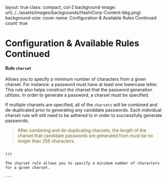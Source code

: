 layout: true
class: compact, col-2
background-image: url(../../assets/images/backgrounds/HashiCorp-Content-bkg.png)
background-size: cover
name: Configuration & Available Rules Continued
count: true

# Configuration & Available Rules Continued

#### Rule `charset`
Allows you to specify a minimum number of characters from a given charset. For instance: a password must have at least one lowercase letter. This rule also helps construct the charset that the password generation utilizes. In order to generate a password, a charset must be specified.

If multiple charsets are specified, all of the `charsets` will be combined and de-duplicated prior to generating any candidate passwords. Each individual charset rule will still need to be adhered to in order to successfully generate passwords.

><span style="background-color:#fff9e8">After combining and de-duplicating charsets, the length of the charset that candidate passwords are generated from must be no longer than 256 characters.</span>

```

???

The charset rule allows you to specify a minimum number of characters for a given charset.

---